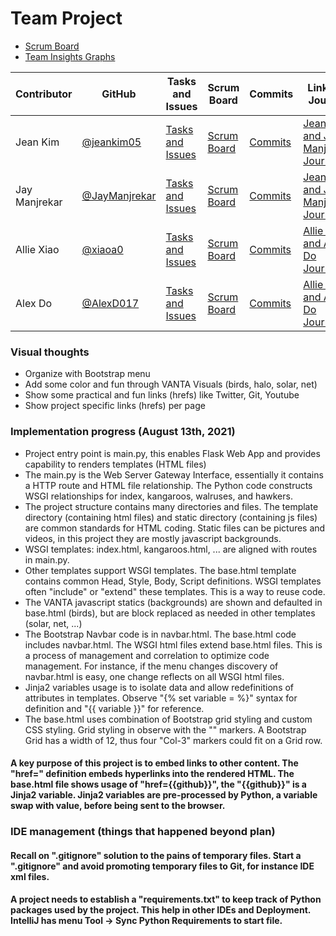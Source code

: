 # Team Project
- [Scrum Board](https://github.com/jeankim05/flask_portfolio/projects/1)
- [Team Insights Graphs](https://github.com/jeankim05/flask_portfolio/graphs/contributors)

Contributor | GitHub | Tasks and Issues | Scrum Board | Commits | Links to Journal
----------- | ----------- | ------------- | ------------- | ------------- | -------------
Jean Kim | [@jeankim05](https://github.com/jeankim05) | [Tasks and Issues](https://github.com/jeankim05/flask_portfolio/issues) | [Scrum Board](https://github.com/jeankim05/flask_portfolio/projects/1)  | [Commits](https://github.com/jeankim05/flask_portfolio/commits/main?author=jeankim05) |[Jean Kim and Jay Manjrekar Journal](https://docs.google.com/document/d/1bYsR9b6nUoS4Svl8AnUcRA0bOjl8gRcyT-kbd1AhnOc/edit?usp=sharing)
Jay Manjrekar | [@JayManjrekar](https://github.com/JayManjrekar) | [Tasks and Issues](https://github.com/jeankim05/flask_portfolio/issues) | [Scrum Board](https://github.com/jeankim05/flask_portfolio/projects/1) | [Commits](https://github.com/jeankim05/flask_portfolio/commits/main?author=JayManjrekar) | [Jean Kim and Jay Manjrekar Journal](https://docs.google.com/document/d/1bYsR9b6nUoS4Svl8AnUcRA0bOjl8gRcyT-kbd1AhnOc/edit?usp=sharing)
Allie Xiao | [@xiaoa0](https://github.com/xiaoa0) | [Tasks and Issues](https://github.com/jeankim05/flask_portfolio/issues) | [Scrum Board](https://github.com/jeankim05/flask_portfolio/projects/1) | [Commits](https://github.com/jeankim05/flask_portfolio/commits/main?author=xiaoa0) | [Allie Xiao and Alex Do Journal](https://docs.google.com/document/d/1M3uMIrhcwQYRoes55MLlfpXWSMjIIvjR96f8v07PCUU/edit?usp=sharing)
Alex Do | [@AlexD017](https://github.com/AlexD017) | [Tasks and Issues](https://github.com/jeankim05/flask_portfolio/issues) | [Scrum Board](https://github.com/jeankim05/flask_portfolio/projects/1) | [Commits](https://github.com/jeankim05/flask_portfolio/commits/main?author=AlexD017) | [Allie Xiao and Alex Do Journal](https://docs.google.com/document/d/1M3uMIrhcwQYRoes55MLlfpXWSMjIIvjR96f8v07PCUU/edit?usp=sharing)


### Visual thoughts
- Organize with Bootstrap menu 
- Add some color and fun through VANTA Visuals (birds, halo, solar, net)
- Show some practical and fun links (hrefs) like Twitter, Git, Youtube
- Show project specific links (hrefs) per page

### Implementation progress (August 13th, 2021)
- Project entry point is main.py, this enables Flask Web App and provides capability to renders templates (HTML files)
- The main.py is the  Web Server Gateway Interface, essentially it contains a HTTP route and HTML file relationship.  The Python code constructs WSGI relationships for index, kangaroos, walruses, and hawkers.
- The project structure contains many directories and files.  The template directory (containing html files) and static directory (containing js files) are common standards for HTML coding.  Static files can be pictures and videos, in this project they are mostly javascript backgrounds.
- WSGI templates: index.html, kangaroos.html, ... are aligned with routes in main.py.
- Other templates support WSGI templates.  The base.html template contains common Head, Style, Body, Script definitions.  WSGI templates often "include" or "extend" these templates.  This is a way to reuse code.
- The VANTA javascript statics (backgrounds) are shown and defaulted in base.html (birds), but are block replaced as needed in other templates (solar, net, ...)
- The Bootstrap Navbar code is in navbar.html. The base.html code includes navbar.html.  The WSGI html files extend base.html files.  This is a process of management and correlation to optimize code management.  For instance, if the menu changes discovery of navbar.html is easy, one change reflects on all WSGI html files. 
- Jinja2 variables usage is to isolate data and allow redefinitions of attributes in templates.  Observe "{% set variable = %}" syntax for definition and "{{ variable }}" for reference.
- The base.html uses combination of Bootstrap grid styling and custom CSS styling.  Grid styling in observe with the "<Col-3>" markers.  A Bootstrap Grid has a width of 12, thus four "Col-3" markers could fit on a Grid row.
#### A key purpose of this project is to embed links to other content.  The "href=" definition embeds hyperlinks into the rendered HTML.  The base.html file shows usage of "href={{github}}", the "{{github}}" is a Jinja2 variable.  Jinja2 variables are pre-processed by Python, a variable swap with value, before being sent to the browser.

### IDE management (things that happened beyond plan)
#### Recall on ".gitignore" solution to the pains of temporary files.  Start a ".gitignore" and avoid promoting temporary files to Git, for instance IDE xml files.
#### A project needs to establish a "requirements.txt" to keep track of Python packages used by the project.  This help in other IDEs and Deployment.  IntelliJ has menu Tool -> Sync Python Requirements to start file. 
